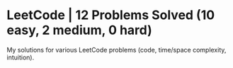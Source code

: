 # LeetCode | 12 Problems Solved (10 easy, 2 medium, 0 hard)
My solutions for various LeetCode problems (code, time/space complexity, intuition).